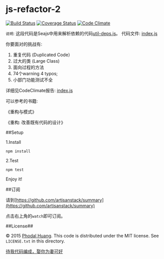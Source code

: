 # js-refactor-2

[![Build Status](https://travis-ci.org/artisanstack/js-refactor-2.svg)](https://travis-ci.org/artisanstack/js-refactor-2) 
[![Coverage Status](https://coveralls.io/repos/artisanstack/js-refactor-2/badge.svg?branch=master&service=github)](https://coveralls.io/github/artisanstack/js-refactor-2?branch=master)
[![Code Climate](https://codeclimate.com/github/artisanstack/js-refactor-2/badges/gpa.svg)](https://codeclimate.com/github/artisanstack/js-refactor-2)

``说明``:  这段代码是Seajs中用来解析依赖的代码[util-deps.js](https://github.com/seajs/seajs/blob/master/src/util-deps.js)。 代码文件: [index.js](https://github.com/artisanstack/js-refactor-2/blob/master/lib/index.js)

你要面对的挑战有:

1. 重复代码 (Duplicated Code）
2. 过大的类 (Large Class)
3. 面向过程的方法
4. 74个warning 4 typos;
5. 小部门功能测试不全

详细见CodeClimate报告: [index.js](https://codeclimate.com/github/artisanstack/js-refactor-2/lib/index.js)

可以参考的书籍:

《重构与模式》

《重构: 改善既有代码的设计》

##Setup

1.Install 

    npm install
    
2.Test
    
    npm test

Enjoy it!

##订阅

请到[https://github.com/artisanstack/summary](https://github.com/artisanstack/summary)

点击右上角的``watch``即可订阅。

##License##

© 2015 [Phodal Huang](http://www.phodal.com). This code is distributed under the MIT license. See `LICENSE.txt` in this directory.

[待我代码编成，娶你为妻可好](http://www.xuntayizhan.com/blog/ji-ke-ai-qing-zhi-er-shi-dai-wo-dai-ma-bian-cheng-qu-ni-wei-qi-ke-hao-wan/)
     
     
